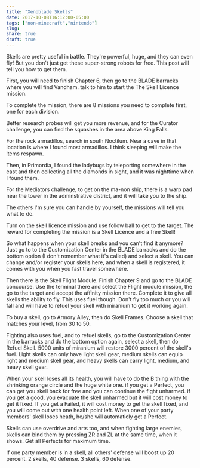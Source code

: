 ```yaml
---
title: "Xenoblade Skells"
date: 2017-10-08T16:12:00-05:00
tags: ["non-minecraft","nintendo"]
slug:
share: true
draft: true
---
```

Skells are pretty useful in battle. They're powerful, huge, and they can even fly! But you don't just get these super-strong robots for free. This post will tell you how to get them.

<!--more-->

First, you will need to finish Chapter 6, then go to the BLADE barracks where you will find Vandham. talk to him to start the The Skell Licence mission.

To complete the mission, there are 8 missions you need to complete first, one for each division.

Better research probes will get you more revenue, and for the Curator challenge,  you can find the squashes in the area above King Falls.

For the rock armadillos, search in south Noctilum. Near a cave in that location is where I found most armadillos. I think sleeping will make the items respawn.

Then, in Primordia, I found the ladybugs by teleporting somewhere in the east and then collecting all the diamonds in sight, and it was nighttime when I found them.

For the Mediators challenge, to get on the ma-non ship, there is a warp pad near the tower in the adminstrative district, and it will take you to the ship.

The others I'm sure you can handle by yourself, the missions will tell you what to do.

Turn on the skell licence mission and use follow ball to get to the target. The reward for completing the mission is a Skell Licence and a free Skell!

So what happens when your skell breaks and you can't find it anymore? Just go to to the Customization Center in the BLADE barracks and do the bottom option (I don't remember what it's called) and select a skell. You can change and/or register your skells here, and when a skell is registered, it comes with you when you fast travel somewhere.

Then there is the Skell Flight Module. Finish Chapter 9 and go to the BLADE concourse. Use the terminal there and select the Flight module mission, the go to the target and accept the affinity mission there. Complete it to give all skells the ability to fly. This uses fuel though. Don't fly too much or you will fall and will have to refuel your skell with miranium to get it working again.

To buy a skell, go to Armory Alley, then do Skell Frames. Choose a skell that matches your level, from 30 to 50.

Fighting also uses fuel, and to refuel skells, go to the Customization Center in the barracks and do the bottom option again, select a skell, then do Refuel Skell. 5000 units of miranium will restore 3000 percent of the skell's fuel. Light skells can only have light skell gear, medium skells can equip light and medium skell gear, and heavy skells can carry light, medium, and heavy skell gear.

When your skell loses all its health, you will have to do the B thing with the shrinking orange circle and the huge white one. if you get a Perfect, you can get you skell back for free and you can continue the fight unharmed. if you get a good, you evacuate the skell unharmed but it will cost money to get it fixed. If you get a Failed, it will cost money to get the skell fixed, and you will come out with one health point left. When one of your party members' skell loses heath, he/she will automaticly get a Perfect.

Skells can use overdrive and arts too, and when fighting large enemies,  skells can bind them by pressing ZR and ZL at the same time, when it shows. Get all Perfects for maximum time.

If one party member is in a skell, all others' defense will boost up 20 percent. 2 skells, 40 defense. 3 skells, 60 defense.
